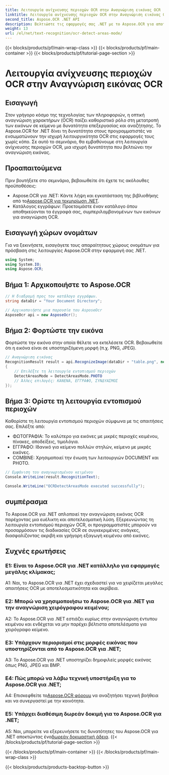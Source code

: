 ```yaml
---
title: Λειτουργία ανίχνευσης περιοχών OCR στην Αναγνώριση εικόνας OCR
linktitle: Λειτουργία ανίχνευσης περιοχών OCR στην Αναγνώριση εικόνας OCR
second_title: Aspose.OCR .NET API
description: Βελτιώστε τις εφαρμογές σας .NET με το Aspose.OCR για αποτελεσματική αναγνώριση κειμένου εικόνας. Εξερευνήστε τη λειτουργία ανίχνευσης περιοχών OCR για ακριβή αποτελέσματα.
weight: 13
url: /el/net/text-recognition/ocr-detect-areas-mode/
---
```


{{< blocks/products/pf/main-wrap-class >}}
{{< blocks/products/pf/main-container >}}
{{< blocks/products/pf/tutorial-page-section >}}

# Λειτουργία ανίχνευσης περιοχών OCR στην Αναγνώριση εικόνας OCR

## Εισαγωγή

Στον γρήγορο κόσμο της τεχνολογίας των πληροφοριών, η οπτική αναγνώριση χαρακτήρων (OCR) παίζει καθοριστικό ρόλο στη μετατροπή των εικόνων σε κείμενο με δυνατότητα επεξεργασίας και αναζήτησης. Το Aspose.OCR for .NET δίνει τη δυνατότητα στους προγραμματιστές να ενσωματώνουν την ισχυρή λειτουργικότητα OCR στις εφαρμογές τους χωρίς κόπο. Σε αυτό το σεμινάριο, θα εμβαθύνουμε στη λειτουργία ανίχνευσης περιοχών OCR, μια ισχυρή δυνατότητα που βελτιώνει την αναγνώριση εικόνας.

## Προαπαιτούμενα

Πριν βουτήξετε στο σεμινάριο, βεβαιωθείτε ότι έχετε τις ακόλουθες προϋποθέσεις:

-  Aspose.OCR για .NET: Κάντε λήψη και εγκατάσταση της βιβλιοθήκης από το[Aspose.OCR για τεκμηρίωση .NET](https://reference.aspose.com/ocr/net/).
- Κατάλογος εγγράφων: Προετοιμάστε έναν κατάλογο όπου αποθηκεύονται τα έγγραφά σας, συμπεριλαμβανομένων των εικόνων για αναγνώριση OCR.

## Εισαγωγή χώρων ονομάτων

Για να ξεκινήσετε, εισαγάγετε τους απαραίτητους χώρους ονομάτων για πρόσβαση στις λειτουργίες Aspose.OCR στην εφαρμογή σας .NET.

```csharp
using System;
using System.IO;
using Aspose.OCR;
```

## Βήμα 1: Αρχικοποιήστε το Aspose.OCR

```csharp
// Η διαδρομή προς τον κατάλογο εγγράφων.
string dataDir = "Your Document Directory";

// Αρχικοποιήστε μια παρουσία του AsposeOcr
AsposeOcr api = new AsposeOcr();
```

## Βήμα 2: Φορτώστε την εικόνα

Φορτώστε την εικόνα στην οποία θέλετε να εκτελέσετε OCR. Βεβαιωθείτε ότι η εικόνα είναι σε υποστηριζόμενη μορφή (π.χ. PNG, JPEG).

```csharp
// Αναγνώριση εικόνας
RecognitionResult result = api.RecognizeImage(dataDir + "table.png", new RecognitionSettings
{
    // Επιλέξτε τη λειτουργία εντοπισμού περιοχών
    DetectAreasMode = DetectAreasMode.PHOTO
    // Άλλες επιλογές: ΚΑΝΕΝΑ, ΕΓΓΡΑΦΟ, ΣΥΝΔΥΑΣΜΟΣ
});
```

## Βήμα 3: Ορίστε τη λειτουργία εντοπισμού περιοχών

Καθορίστε τη λειτουργία εντοπισμού περιοχών σύμφωνα με τις απαιτήσεις σας. Επιλέξτε από:
- ΦΩΤΟΓΡΑΦΙΑ: Το καλύτερο για εικόνες με μικρές περιοχές κειμένου, πίνακες, αποδείξεις, τιμολόγια.
- ΕΓΓΡΑΦΟ: Ιδανικό για κείμενο πολλών στηλών, κείμενο με μικρές εικόνες.
- COMBINE: Χρησιμοποιεί την ένωση των λειτουργιών DOCUMENT και PHOTO.

```csharp
// Εμφάνιση του αναγνωρισμένου κειμένου
Console.WriteLine(result.RecognitionText);

Console.WriteLine("OCRDetectAreasMode executed successfully");
```

## συμπέρασμα

Το Aspose.OCR για .NET απλοποιεί την αναγνώριση εικόνας OCR παρέχοντας μια ευέλικτη και αποτελεσματική λύση. Εξερευνώντας τη λειτουργία εντοπισμού περιοχών OCR, οι προγραμματιστές μπορούν να προσαρμόσουν τις διαδικασίες OCR σε συγκεκριμένες ανάγκες, διασφαλίζοντας ακριβή και γρήγορη εξαγωγή κειμένου από εικόνες.

## Συχνές ερωτήσεις

### Ε1: Είναι το Aspose.OCR για .NET κατάλληλο για εφαρμογές μεγάλης κλίμακας;

A1: Ναι, το Aspose.OCR για .NET έχει σχεδιαστεί για να χειρίζεται μεγάλες απαιτήσεις OCR με αποτελεσματικότητα και ακρίβεια.

### Ε2: Μπορώ να χρησιμοποιήσω το Aspose.OCR για .NET για την αναγνώριση χειρόγραφου κειμένου;

A2: Το Aspose.OCR για .NET εστιάζει κυρίως στην αναγνώριση έντυπου κειμένου και ενδέχεται να μην παρέχει βέλτιστα αποτελέσματα για χειρόγραφο κείμενο.

### Ε3: Υπάρχουν περιορισμοί στις μορφές εικόνας που υποστηρίζονται από το Aspose.OCR για .NET;

A3: Το Aspose.OCR για .NET υποστηρίζει δημοφιλείς μορφές εικόνας όπως PNG, JPEG και BMP.

### Ε4: Πώς μπορώ να λάβω τεχνική υποστήριξη για το Aspose.OCR για .NET;

 A4: Επισκεφθείτε το[Aspose.OCR φόρουμ](https://forum.aspose.com/c/ocr/16) να αναζητήσει τεχνική βοήθεια και να συνεργαστεί με την κοινότητα.

### Ε5: Υπάρχει διαθέσιμη δωρεάν δοκιμή για το Aspose.OCR για .NET;

 A5: Ναι, μπορείτε να εξερευνήσετε τις δυνατότητες του Aspose.OCR για .NET αποκτώντας ένα[δωρεάν δοκιμαστική άδεια](https://releases.aspose.com/).
{{< /blocks/products/pf/tutorial-page-section >}}

{{< /blocks/products/pf/main-container >}}
{{< /blocks/products/pf/main-wrap-class >}}

{{< blocks/products/products-backtop-button >}}
